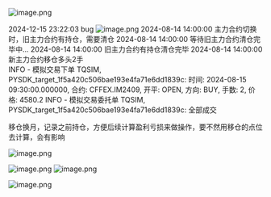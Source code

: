 ![image.png](https://gitee.com/hxc8/images10/raw/master/img/202412101554903.png)


2024-12-15 23:22:03
bug
![image.png](https://gitee.com/hxc8/images9/raw/master/img/202412152322337.png)
2024-08-14 14:00:00 主力合约切换时，旧主力合约有持仓，需要清仓
2024-08-14 14:00:00 等待旧主力合约清仓完毕中...
2024-08-14 14:00:00 旧主力合约有持仓清仓完毕
2024-08-14 14:00:00 新主力合约移仓多头2手  
    INFO - 模拟交易下单 TQSIM, PYSDK_target_1f5a420c506bae193e4fa71e6dd1839c: 时间: 2024-08-15 09:30:00.000000, 合约: CFFEX.IM2409, 开平: OPEN, 方向: BUY, 手数: 2, 价格: 4580.2
    INFO - 模拟交易委托单 TQSIM, PYSDK_target_1f5a420c506bae193e4fa71e6dd1839c: 全部成交

移仓换月，记录之前持仓，方便后续计算盈利亏损来做操作，要不然用移仓的点位去计算，会有影响


![image.png](https://gitee.com/hxc8/images10/raw/master/img/202412161251930.png)


![image.png](https://gitee.com/hxc8/images10/raw/master/img/202412161252176.png)
![image.png](https://gitee.com/hxc8/images10/raw/master/img/202412161755872.png)


![image.png](https://gitee.com/hxc8/images9/raw/master/img/202412192344920.png)
